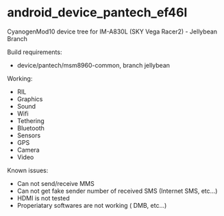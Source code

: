 android_device_pantech_ef46l
============================

CyanogenMod10 device tree for IM-A830L (SKY Vega Racer2) - Jellybean Branch

Build requirements:
* device/pantech/msm8960-common, branch jellybean

Working:
* RIL
* Graphics
* Sound
* Wifi
* Tethering
* Bluetooth
* Sensors
* GPS
* Camera
* Video

Known issues:
* Can not send/receive MMS
* Can not get fake sender number of received SMS (Internet SMS, etc...)
* HDMI is not tested
* Properiatary softwares are not working ( DMB, etc...)
